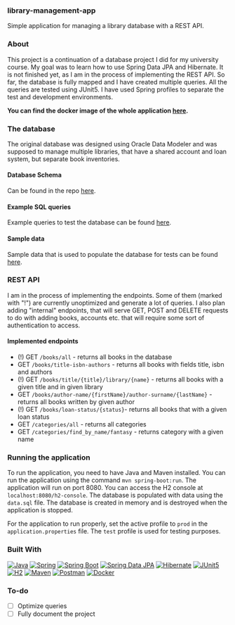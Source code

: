 <!-- Introduction -->
<h3>library-management-app</h3>

Simple application for managing a library database with a REST API.

<!-- ABOUT -->
### About

This project is a continuation of a database project I did for my university course. My goal was to learn how to use Spring Data JPA and Hibernate. It is not finished yet, as I am in the process of implementing the REST API. So far, the database is fully mapped and I have created multiple queries. All the queries are tested using JUnit5. I have used Spring profiles to separate the test and development environments. 

**You can find the docker image of the whole application [here](https://hub.docker.com/layers/kapiaszczyk/library-app/v1/images/sha256:3389cce4de7047b2f4bbb3efa93b545d31de2a9f6b855a4d7303a849cc19a852).**

### The database
The original database was designed using Oracle Data Modeler and was supposed to manage multiple libraries, that have a shared account and loan system, but separate book inventories.

<!-- DB SCHEMA -->
#### Database Schema
Can be found in the repo [here](https://github.com/kapiaszczyk/library-JPA-project/blob/main/readme_files/Relational_1.png). 

#### Example SQL queries
Example queries to test the database can be found [here](https://github.com/kapiaszczyk/library-management-app/blob/main/readme_files/example_queries.sql).

#### Sample data
Sample data that is used to populate the database for tests can be found [here](https://github.com/kapiaszczyk/library-management-app/blob/main/src/main/resources/data.sql).

### REST API
I am in the process of implementing the endpoints. Some of them (marked with "!") are currently unoptimized and generate a lot of queries. I also plan adding "internal" endpoints, that will serve GET, POST and DELETE requests to do with adding books, accounts etc. that will require some sort of authentication to access.

#### Implemented endpoints
- (!) GET `/books/all` - returns all books in the database
- GET `/books/title-isbn-authors` - returns all books with fields title, isbn and authors
- (!) GET `/books/title/{title}/library/{name}` - returns all books with a given title and in given library
- GET `/books/author-name/{firstName}/author-surname/{lastName}` - returns all books written by given author
- (!) GET `/books/loan-status/{status}`- returns all books that with a given loan status
- GET `/categories/all` - returns all categories
- GET `/categories/find_by_name/fantasy` - returns category with a given name

### Running the application
To run the application, you need to have Java and Maven installed. You can run the application using the command `mvn spring-boot:run`. The application will run on port 8080. You can access the H2 console at `localhost:8080/h2-console`. The database is populated with data using the `data.sql` file. The database is created in memory and is destroyed when the application is stopped.

For the application to run properly, set the active profile to `prod` in the `application.properties` file. The `test` profile is used for testing purposes.

<!-- STACK -->
### Built With

[![Java][Java]][Java-url]
[![Spring][Spring]][Spring-url]
[![Spring Boot][Spring Boot]][Spring Boot-url]
[![Spring Data JPA][Spring Data JPA]][Spring Data JPA-url]
[![Hibernate][Hibernate]][Hibernate-url]
[![JUnit5][JUnit5]][JUnit5-url]
[![H2][H2]][H2-url]
[![Maven][Maven]][Maven-url]
[![Postman][Postman]][Postman-url]
[![Docker][Docker]][Docker-url]

<!-- To-do -->
### To-do
- [ ] Optimize queries
- [ ] Fully document the project

<!-- MARKDOWN LINKS & IMAGES -->
[Java]: https://img.shields.io/badge/Java-ED8B00?style=for-the-badge&logo=openjdk&logoColor=white
[Java-url]: https://www.java.com/en/
[Spring]: https://img.shields.io/badge/Spring-6DB33F?style=for-the-badge&logo=spring&logoColor=white
[Spring-url]: https://spring.io/
[Spring Boot]: https://img.shields.io/badge/Spring_Boot-F2F4F9?style=for-the-badge&logo=spring-boot
[Spring Boot-url]: https://spring.io/projects/spring-boot
[H2]: https://img.shields.io/badge/H2-004b85?style=for-the-badge&logo=h2&logoColor=white
[H2-url]: https://www.h2database.com/html/main.html
[Spring Data JPA]: https://img.shields.io/badge/Spring_Data_JPA-6DB33F?style=for-the-badge&logo=spring&logoColor=white
[Spring Data JPA-url]: https://spring.io/projects/spring-data-jpa
[Maven]: https://img.shields.io/badge/Maven-C71A36?style=for-the-badge&logo=apache-maven&logoColor=white
[Maven-url]: https://maven.apache.org/
[Hibernate]: https://img.shields.io/badge/Hibernate-59666C?style=for-the-badge&logo=hibernate&logoColor=white
[Hibernate-url]: https://hibernate.org/
[JUnit5]: https://img.shields.io/badge/JUnit5-25A162?style=for-the-badge&logo=junit5&logoColor=white
[JUnit5-url]: https://junit.org/junit5/
[Postman]: https://img.shields.io/badge/Postman-FF6C37?style=for-the-badge&logo=postman&logoColor=white
[Postman-url]: https://www.postman.com/
[Docker]: https://img.shields.io/badge/Docker-2496ED?style=for-the-badge&logo=docker&logoColor=white
[Docker-url]: https://www.docker.com/
